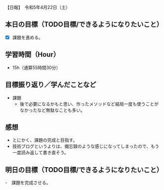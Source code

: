 【日報】　令和5年4月22日（土）
## 本日の目標（TODO目標/できるようになりたいこと）
- [x] 課題を進める。

## 学習時間（Hour）
- 15h（通算55時間30分）

## 目標振り返り／学んだことなど
- 課題
  - 後で必要になるかもと思い、作ったメソッドなど結局一度も使うことがなかったなど無駄なことも多い。

## 感想
- とにかく、課題の完成と目指す。
- 技術ブログというよりは、備忘録のような感じになってしまったので、もう一度読み返して書き直そう。
## 明日の目標（TODO目標/できるようになりたいこと）
-　課題を完成させる。
